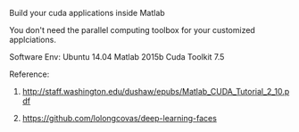Build your cuda applications inside Matlab

You don't need the parallel computing toolbox for your customized applciations.

Software Env:
Ubuntu 14.04
Matlab 2015b
Cuda Toolkit 7.5



Reference:
1. http://staff.washington.edu/dushaw/epubs/Matlab_CUDA_Tutorial_2_10.pdf

2. https://github.com/lolongcovas/deep-learning-faces

